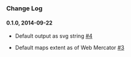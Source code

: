 ### Change Log

#### 0.1.0,  2014-09-22

* Default output as svg string [#4](https://github.com/gagan-bansal/geojson2svg/issues/4)

* Default maps extent as of Web Mercator [#3](https://github.com/gagan-bansal/geojson2svg/issues)

